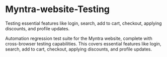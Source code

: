 # Myntra-website-Testing
Testing essential features like login, search, add to cart, checkout, applying discounts, and profile updates.

Automation regression test suite for the Myntra website, complete with cross-browser testing capabilities. This covers essential features like login, search, add to cart, checkout, applying discounts, and profile updates.
